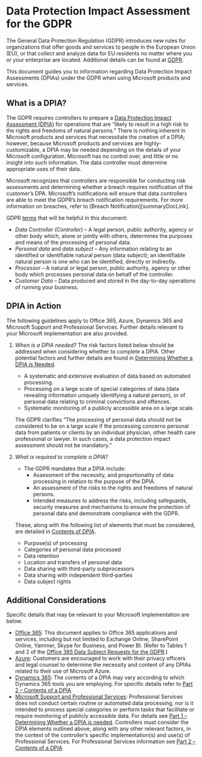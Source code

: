 # Data Protection Impact Assessment for the GDPR #

The General Data Protection Regulation (GDPR) introduces new rules for organizations that offer goods and services to people in the European Union (EU), or that collect and analyze data for EU residents no matter where you or your enterprise are located. Additional details can be found at [GDPR][GDPRhomeTopic].

This document guides you to information regarding Data Protection Impact Assessments (DPIAs) under the GDPR when using Microsoft products and services.

## What is a DPIA? ##

The GDPR requires controllers to prepare a [Data Protection Impact Assessment (DPIA)][DPIAref] for operations that are “likely to result in a high risk to the rights and freedoms of natural persons.” There is nothing inherent in Microsoft products and services that necessitate the creation of a DPIA; however, because Microsoft products and services are highly-customizable, a DPIA may be needed depending on the details of your Microsoft configuration. Microsoft has no control over, and little or no insight into such information. The data controller must determine appropriate uses of their data.

Microsoft recognizes that controllers are responsible for conducting risk assessments and determining whether a breach requires notification of the customer’s DPA. Microsoft’s notifications will ensure that data controllers are able to meet the GDPR’s breach notification requirements. For more information on breaches, refer to [Breach Notification][summaryDocLink].

GDPR [terms][gdprTerms] that will be helpful in this document:
 * _Data Controller (Controller)_ – A legal person, public authority, agency or other body which, alone or jointly with others, determines the purposes and means of the processing of personal data.  
 * _Personal data_ and _data subject_ – Any information relating to an identified or identifiable natural person (data subject); an identifiable natural person is one who can be identified, directly or indirectly.  
 * _Processor_ – A natural or legal person, public authority, agency or other body which processes personal data on behalf of the controller.  
 * _Customer Data_ – Data produced and stored in the day-to-day operations of running your business.

## DPIA in Action ##

The following guidelines apply to Office 365, Azure, Dynamics 365 and Microsoft Support and Professional Services. Further details relevant to your Microsoft implementation are also provided.

1. _When is a DPIA needed?_
    The risk factors listed below should be addressed when considering whether to complete a DPIA. Other potential factors and further details are found in [Determining Whether a DPIA is Needed][DPIAwhenNeeded].  
     * A systematic and extensive evaluation of data based on automated processing.  
     * Processing on a large scale of special categories of data (data revealing information uniquely identifying a natural person), or of personal data relating to criminal convictions and offences.
     * Systematic monitoring of a publicly accessible area on a large scale.

    The GDPR clarifies “The processing of personal data should not be considered to be on a large scale if the processing concerns personal data from patients or clients by an individual physician, other health care professional or lawyer. In such cases, a data protection impact assessment should not be mandatory.”

1. _What is required to complete a DPIA?_  
     * The GDPR mandates that a DPIA include:  
         * Assessment of the necessity, and proportionality of data processing in relation to the purpose of the DPIA.  
         * An assessment of the risks to the rights and freedoms of natural persons.
         * Intended measures to address the risks, including safeguards, security measures and mechanisms to ensure the protection of personal data and demonstrate compliance with the GDPR.

    These, along with the following list of elements that must be considered, are detailed in [Contents of DPIA][DPIAcontents].  
     * Purpose(s) of processing  
     * Categories of personal data processed  
     * Data retention  
     * Location and transfers of personal data  
     * Data sharing with third-party subprocessors  
     * Data sharing with independent third-parties  
     * Data subject rights

## Additional Considerations ##

Specific details that may be relevant to your Microsoft implementation are below.

 * [Office 365][O365DPIA]: This document applies to Office 365 applications and services, including but not limited to Exchange Online, SharePoint Online, Yammer, Skype for Business, and Power BI. (Refer to Tables 1 and 2 of the [Office 365 Data Subject Requests for the GDPR][O365DSR].)  
 * [Azure][AADDPIA]: Customers are encouraged to work with their privacy officers and legal counsel to determine the necessity and content of any DPIAs related to their use of Microsoft Azure.  
 * [Dynamics 365][D365DPIA]: The contents of a DPIA may vary according to which Dynamics 365 tools you are employing. For specific details refer to [Part 2 – Contents of a DPIA][D365DPIAContents]  
 * [Microsoft Support and Professional Services][MSPSDPIA]: Professional Services does not conduct certain routine or automated data processing, nor is it intended to process special categories or perform tasks that facilitate or require monitoring of publicly accessible data. For details see [Part 1 – Determining Whether a DPIA is needed][MSPSpart1DPIA]. Controllers must consider the DPIA elements outlined above, along with any other relevant factors, in the context of the controller’s specific implementation(s) and use(s) of Professional Services. For Professional Services information see [Part 2 – Contents of a DPIA][MSPSpart2DPIA]

[GDPRhomeTopic]: https://docs.microsoft.com/en-us/microsoft-365/compliance/gdpr?toc=/microsoft-365/enterprise/toc.json

[gdprTerms]: https://docs.microsoft.com/en-us/microsoft-365/compliance/gdpr-dsr-office365?toc=/microsoft-365/enterprise/toc.json#terminology

[DPIAref]: https://docs.microsoft.com/en-us/microsoft-365/compliance/gdpr-data-protection-impact-assessments
[DPIAwhenNeeded]: https://docs.microsoft.com/en-us/microsoft-365/compliance/gdpr-dpia-office365#part-1--determining-whether-a-dpia-is-needed
[DPIAcontents]: https://docs.microsoft.com/en-us/microsoft-365/compliance/gdpr-dpia-office365#part-2--contents-of-a-dpia

[O365DPIA]: https://docs.microsoft.com/en-us/microsoft-365/compliance/gdpr-dpia-office365
[O365DSR]: https://docs.microsoft.com/en-us/microsoft-365/compliance/gdpr-dsr-office365?toc=/microsoft-365/enterprise/toc.json

[AADDPIA]: https://docs.microsoft.com/en-us/microsoft-365/compliance/gdpr-dpia-azure

[D365DPIA]: https://docs.microsoft.com/en-us/microsoft-365/compliance/gdpr-dpia-dynamics
[D365DPIAContents]: https://docs.microsoft.com/en-us/microsoft-365/compliance/gdpr-dpia-dynamics#part-2--contents-of-a-dpia

[MSPSDPIA]: https://docs.microsoft.com/en-us/microsoft-365/compliance/gdpr-dpia-prof-services
[MSPSpart1DPIA]: https://docs.microsoft.com/en-us/microsoft-365/compliance/gdpr-dpia-prof-services#part-1--determining-whether-a-dpia-is-needed
[MSPSpart2DPIA]: https://docs.microsoft.com/en-us/microsoft-365/compliance/gdpr-dpia-prof-services#part-2--contents-of-a-dpia